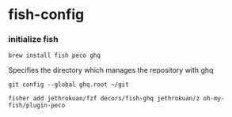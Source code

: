 # fish-config

### initialize fish

```fish
brew install fish peco ghq
```

Specifies the directory which manages the repository with ghq

```fish
git config --global ghq.root ~/git
```

```fish
fisher add jethrokuan/fzf decors/fish-ghq jethrokuan/z oh-my-fish/plugin-peco
```
